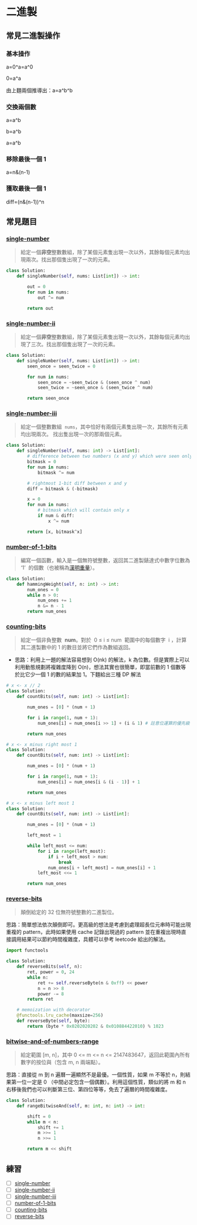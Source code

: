 # 二進製

## 常見二進製操作

### 基本操作

a=0^a=a^0

0=a^a

由上麵兩個推導出：a=a^b^b

### 交換兩個數

a=a^b

b=a^b

a=a^b

### 移除最後一個 1

a=n&(n-1)

### 獲取最後一個 1

diff=(n&(n-1))^n

## 常見題目

### [single-number](https://leetcode.com/problems/single-number/)

> 給定一個**非空**整數數組，除了某個元素隻出現一次以外，其餘每個元素均出現兩次。找出那個隻出現了一次的元素。

```Python
class Solution:
    def singleNumber(self, nums: List[int]) -> int:

        out = 0
        for num in nums:
            out ^= num

        return out
```

### [single-number-ii](https://leetcode.com/problems/single-number-ii/)

> 給定一個**非空**整數數組，除了某個元素隻出現一次以外，其餘每個元素均出現了三次。找出那個隻出現了一次的元素。

```Python
class Solution:
    def singleNumber(self, nums: List[int]) -> int:
        seen_once = seen_twice = 0

        for num in nums:
            seen_once = ~seen_twice & (seen_once ^ num)
            seen_twice = ~seen_once & (seen_twice ^ num)

        return seen_once
```

### [single-number-iii](https://leetcode.com/problems/single-number-iii/)

> 給定一個整數數組  `nums`，其中恰好有兩個元素隻出現一次，其餘所有元素均出現兩次。 找出隻出現一次的那兩個元素。

```Python
class Solution:
    def singleNumber(self, nums: int) -> List[int]:
        # difference between two numbers (x and y) which were seen only once
        bitmask = 0
        for num in nums:
            bitmask ^= num

        # rightmost 1-bit diff between x and y
        diff = bitmask & (-bitmask)

        x = 0
        for num in nums:
            # bitmask which will contain only x
            if num & diff:
                x ^= num

        return [x, bitmask^x]
```

### [number-of-1-bits](https://leetcode.com/problems/number-of-1-bits/)

> 編寫一個函數，輸入是一個無符號整數，返回其二進製錶達式中數字位數為 ‘1’  的個數（也被稱為[漢明重量](https://baike.baidu.com/item/%E6%B1%89%E6%98%8E%E9%87%8D%E9%87%8F)）。

```Python
class Solution:
    def hammingWeight(self, n: int) -> int:
        num_ones = 0
        while n > 0:
            num_ones += 1
            n &= n - 1
        return num_ones
```

### [counting-bits](https://leetcode.com/problems/counting-bits/)

> 給定一個非負整數  **num**。對於  0 ≤ i ≤ num  範圍中的每個數字  i ，計算其二進製數中的 1 的數目並將它們作為數組返回。

- 思路：利用上一題的解法容易想到 O(nk) 的解法，k 為位數。但是實際上可以利用動態規劃將複雜度降到 O(n)，想法其實也很簡單，即當前數的 1 個數等於比它少一個 1 的數的結果加 1。下麵給出三種 DP 解法

```Python
# x <- x // 2
class Solution:
    def countBits(self, num: int) -> List[int]:

        num_ones = [0] * (num + 1)

        for i in range(1, num + 1):
            num_ones[i] = num_ones[i >> 1] + (i & 1) # 註意位運算的優先級

        return num_ones
```

```Python
# x <- x minus right most 1
class Solution:
    def countBits(self, num: int) -> List[int]:

        num_ones = [0] * (num + 1)

        for i in range(1, num + 1):
            num_ones[i] = num_ones[i & (i - 1)] + 1

        return num_ones
```

```Python
# x <- x minus left most 1
class Solution:
    def countBits(self, num: int) -> List[int]:

        num_ones = [0] * (num + 1)

        left_most = 1

        while left_most <= num:
            for i in range(left_most):
                if i + left_most > num:
                    break
                num_ones[i + left_most] = num_ones[i] + 1
            left_most <<= 1

        return num_ones
```

### [reverse-bits](https://leetcode.com/problems/reverse-bits/)

> 顛倒給定的 32 位無符號整數的二進製位。

思路：簡單想法依次顛倒即可。更高級的想法是考慮到處理超長位元串時可能出現重複的 pattern，此時如果使用 cache 記錄出現過的 pattern 並在重複出現時直接調用結果可以節約時間複雜度，具體可以參考 leetcode 給出的解法。

```Python
import functools

class Solution:
    def reverseBits(self, n):
        ret, power = 0, 24
        while n:
            ret += self.reverseByte(n & 0xff) << power
            n = n >> 8
            power -= 8
        return ret

    # memoization with decorator
    @functools.lru_cache(maxsize=256)
    def reverseByte(self, byte):
        return (byte * 0x0202020202 & 0x010884422010) % 1023
```

### [bitwise-and-of-numbers-range](https://leetcode.com/problems/bitwise-and-of-numbers-range/)

> 給定範圍 [m, n]，其中 0 <= m <= n <= 2147483647，返回此範圍內所有數字的按位與（包含 m, n 兩端點）。

思路：直接從 m 到 n 遍曆一遍顯然不是最優。一個性質，如果 m 不等於 n，則結果第一位一定是 0 （中間必定包含一個偶數）。利用這個性質，類似的將 m 和 n 右移後我們也可以判斷第三位、第四位等等，免去了遍曆的時間複雜度。

```Python
class Solution:
    def rangeBitwiseAnd(self, m: int, n: int) -> int:

        shift = 0
        while m < n:
            shift += 1
            m >>= 1
            n >>= 1

        return m << shift
```

## 練習

- [ ] [single-number](https://leetcode.com/problems/single-number/)
- [ ] [single-number-ii](https://leetcode.com/problems/single-number-ii/)
- [ ] [single-number-iii](https://leetcode.com/problems/single-number-iii/)
- [ ] [number-of-1-bits](https://leetcode.com/problems/number-of-1-bits/)
- [ ] [counting-bits](https://leetcode.com/problems/counting-bits/)
- [ ] [reverse-bits](https://leetcode.com/problems/reverse-bits/)
